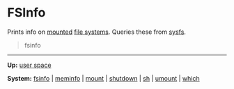 # FSInfo

Prints info on [mounted](../../kernel/syscalls/mount.md) [file systems](../../kernel/file_system/file_system.md). Queries these from [sysfs](../../kernel/file_system/sysfs/sysfs.md).

> fsinfo


---
**Up:** [user space](../userspace.md)

**System:** [fsinfo](fsinfo.md) | [meminfo](meminfo.md) | [mount](mount.md) | [shutdown](shutdown.md) | [sh](sh.md) | [umount](umount.md) | [which](which.md)
